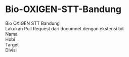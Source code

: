 # Bio-OXIGEN-STT-Bandung
Bio OXIGEN STT Bandung
<br>
Lakukan Pull Request dari documnet dengan ekstensi txt
<br>
Nama
<br>
Hobi
<br>
Target
<br>
Divisi
<br>
